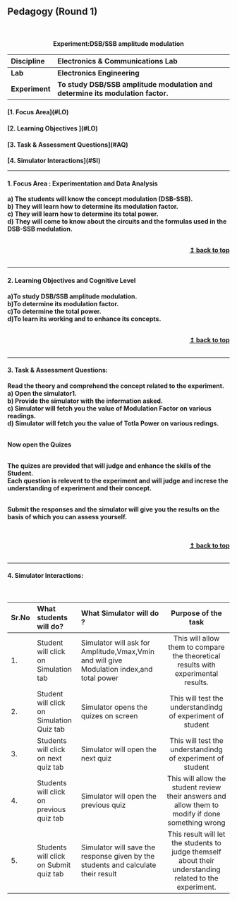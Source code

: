 ## Pedagogy (Round 1)
<p align="center">
<br>
<br>
<b> Experiment:DSB/SSB amplitude modulation   <a name="top"></a> <br>
</p>

<b>Discipline | <b>Electronics & Communications Lab
:--|:--|
<b> Lab | <b> Electronics Engineering
<b> Experiment|     <b> To study DSB/SSB amplitude modulation and determine its modulation factor.


<h4> [1. Focus Area](#LO)
<h4> [2. Learning Objectives ](#LO)
<h4> [3. Task & Assessment Questions](#AQ)
<h4> [4. Simulator Interactions](#SI)
<hr>

<a name="LO"></a>
#### 1. Focus Area : Experimentation and Data Analysis
a) The students will know the concept modulation (DSB-SSB).<br>
b) They will learn how to determine its modulation factor.<br>
c) They will learn how to determine its total power.<br>
d) They will come to know about the circuits and the formulas used in the DSB-SSB modulation.<br>

<br/>
<div align="right">
    <b><a href="#top">↥ back to top</a></b>
</div>
<br/>
<hr>

<a name="LO"></a>
#### 2. Learning Objectives and Cognitive Level

a)To study DSB/SSB amplitude modulation.<br>
b)To determine its modulation factor.<br>
c)To determine the total power.<br>
d)To learn its working and to enhance its concepts.<br>


<br/>
<div align="right">
    <b><a href="#top">↥ back to top</a></b>
</div>
<br/>
<hr>

<a name="IS"></a>

#### 3. Task & Assessment Questions:

Read the theory and comprehend the concept related to the experiment.<br> 
a) Open the simulator1.<br>
b) Provide the simulator with the information asked.<br>
c) Simulator will fetch you the value of Modulation Factor on various readings.<br>
d) Simulator will fetch you the value of Totla Power on various redings.<br><br>

Now open the Quizes<br>


<br>
<div>
    The quizes are provided that will judge and enhance the skills of the Student. <br>
    Each question is relevent to the experiment and will judge and  increse the understanding of experiment and their concept. <br><br>
    
   Submit the responses and the simulator will give you the results on the basis of which you can assess yourself.
 
</div>
<br>

<br/>
<div align="right">
    <b><a href="#top">↥ back to top</a></b>
</div>
<br/>
<hr>

<a name="SI"></a>

#### 4. Simulator Interactions:
<br>

Sr.No | What students will do? | What Simulator will do ? | Purpose of the task
:--|:--|:--|:--:
1.| Student will click on Simulation tab | Simulator will ask for Amplitude,Vmax,Vmin and will give Modulation index,and total power | This will allow them to compare the theoretical results with experimental results.
2.| Student will click on Simulation Quiz tab | Simulator opens the quizes on  screen | This will test the understandindg of experiment of student 
3.|Students will click on next quiz tab| Simulator will open the next quiz|This will test the understandindg of experiment of student 
4.|Students will click on previous quiz tab| Simulator will open the previous quiz|This will allow the student review their answers and allow them to modify if done something wrong 
5.|Students will click on Submit quiz tab| Simulator will save the response given by the students and calculate their result|This result will let the students to judge themself about their understanding related to the experiment.
